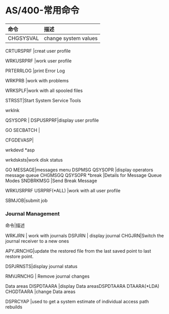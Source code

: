 # AS/400-常用命令
### 
命令|描述
:---|:---
CHGSYSVAL |change system values

CRTURSPRF |creat user profile

WRKUSRPRF |work user profile

PRTERRLOG |print Error Log

WRKPRB |work with problems

WRKSPLF|work with all spooled files

STRSST|Start System Service Tools

wrklnk


QSYSOPR |
DSPUSRPRF|display user profile

GO SECBATCH |

CFGDEVASP|

wrkdevd *asp

wrkdsksts|work disk status


GO MESSAGE|messages menu
DSPMSG QSYSOPR |display operators message queue
CHGMSGQ QSYSOPR *break |Details for Message Queue Modes
SNDBRKMSG |Send Break Message


WRKUSRPRF USRPRF(*ALL) |work with all user profile

SBMJOB|submit job 

### Journal Management
命令|描述

WRKJRN | work with journals
DSPJRN | display journal
CHGJRN|Switch the journal receiver to a new ones

APYJRNCHG|update the restored file from the last saved point to last restore point.

DSPJRNSTS|display journal status

RMVJRNCHG | Remove journal changes




Data areas
DISPDTAARA |display Data areasDSPDTAARA DTAARA(*LDA) 
CHGDTAARA |change Data areas

DSPRCYAP |used to get a system estimate of individual access path rebuilds
